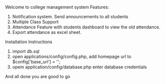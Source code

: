 Welcome to college management system
Features: 
 1. Notification system. Send announcements to all students
 2. Multiple Class Support
 3. Attendance Feature with students dashboard to view the old attendance.
 4. Export attendance as excel sheet.

Installation Instructions
1. import db.sql
2. open applications/config/config.php, add homepage url to 
$config['base_url'] = '';
3. opem application/config/database.php enter database credentials 

And all done you are good to go
